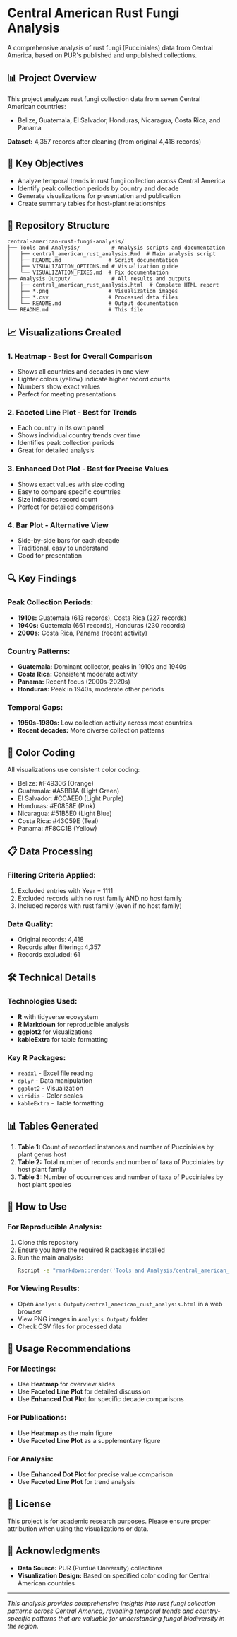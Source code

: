 # Central American Rust Fungi Analysis

A comprehensive analysis of rust fungi (Pucciniales) data from Central America, based on PUR's published and unpublished collections.

## 📊 Project Overview

This project analyzes rust fungi collection data from seven Central American countries:
- Belize, Guatemala, El Salvador, Honduras, Nicaragua, Costa Rica, and Panama

**Dataset:** 4,357 records after cleaning (from original 4,418 records)

## 🎯 Key Objectives

- Analyze temporal trends in rust fungi collection across Central America
- Identify peak collection periods by country and decade
- Generate visualizations for presentation and publication
- Create summary tables for host-plant relationships

## 📁 Repository Structure

```
central-american-rust-fungi-analysis/
├── Tools and Analysis/          # Analysis scripts and documentation
│   ├── central_american_rust_analysis.Rmd  # Main analysis script
│   ├── README.md               # Script documentation
│   ├── VISUALIZATION_OPTIONS.md # Visualization guide
│   └── VISUALIZATION_FIXES.md  # Fix documentation
├── Analysis Output/             # All results and outputs
│   ├── central_american_rust_analysis.html  # Complete HTML report
│   ├── *.png                   # Visualization images
│   ├── *.csv                   # Processed data files
│   └── README.md               # Output documentation
└── README.md                   # This file
```

## 📈 Visualizations Created

### 1. **Heatmap** - Best for Overall Comparison
- Shows all countries and decades in one view
- Lighter colors (yellow) indicate higher record counts
- Numbers show exact values
- Perfect for meeting presentations

### 2. **Faceted Line Plot** - Best for Trends
- Each country in its own panel
- Shows individual country trends over time
- Identifies peak collection periods
- Great for detailed analysis

### 3. **Enhanced Dot Plot** - Best for Precise Values
- Shows exact values with size coding
- Easy to compare specific countries
- Size indicates record count
- Perfect for detailed comparisons

### 4. **Bar Plot** - Alternative View
- Side-by-side bars for each decade
- Traditional, easy to understand
- Good for presentation

## 🔍 Key Findings

### Peak Collection Periods:
- **1910s:** Guatemala (613 records), Costa Rica (227 records)
- **1940s:** Guatemala (661 records), Honduras (230 records)
- **2000s:** Costa Rica, Panama (recent activity)

### Country Patterns:
- **Guatemala:** Dominant collector, peaks in 1910s and 1940s
- **Costa Rica:** Consistent moderate activity
- **Panama:** Recent focus (2000s-2020s)
- **Honduras:** Peak in 1940s, moderate other periods

### Temporal Gaps:
- **1950s-1980s:** Low collection activity across most countries
- **Recent decades:** More diverse collection patterns

## 🎨 Color Coding

All visualizations use consistent color coding:
- Belize: #F49306 (Orange)
- Guatemala: #A5BB1A (Light Green)
- El Salvador: #CCAEE0 (Light Purple)
- Honduras: #E0858E (Pink)
- Nicaragua: #51B5E0 (Light Blue)
- Costa Rica: #43C59E (Teal)
- Panama: #F8CC1B (Yellow)

## 📋 Data Processing

### Filtering Criteria Applied:
1. Excluded entries with Year = 1111
2. Excluded records with no rust family AND no host family
3. Included records with rust family (even if no host family)

### Data Quality:
- Original records: 4,418
- Records after filtering: 4,357
- Records excluded: 61

## 🛠️ Technical Details

### Technologies Used:
- **R** with tidyverse ecosystem
- **R Markdown** for reproducible analysis
- **ggplot2** for visualizations
- **kableExtra** for table formatting

### Key R Packages:
- `readxl` - Excel file reading
- `dplyr` - Data manipulation
- `ggplot2` - Visualization
- `viridis` - Color scales
- `kableExtra` - Table formatting

## 📊 Tables Generated

1. **Table 1:** Count of recorded instances and number of Pucciniales by plant genus host
2. **Table 2:** Total number of records and number of taxa of Pucciniales by host plant family
3. **Table 3:** Number of occurrences and number of taxa of Pucciniales by host plant species

## 🚀 How to Use

### For Reproducible Analysis:
1. Clone this repository
2. Ensure you have the required R packages installed
3. Run the main analysis:
   ```bash
   Rscript -e "rmarkdown::render('Tools and Analysis/central_american_rust_analysis.Rmd', output_dir = 'Analysis Output')"
   ```

### For Viewing Results:
- Open `Analysis Output/central_american_rust_analysis.html` in a web browser
- View PNG images in `Analysis Output/` folder
- Check CSV files for processed data

## 📝 Usage Recommendations

### For Meetings:
- Use **Heatmap** for overview slides
- Use **Faceted Line Plot** for detailed discussion
- Use **Enhanced Dot Plot** for specific decade comparisons

### For Publications:
- Use **Heatmap** as the main figure
- Use **Faceted Line Plot** as a supplementary figure

### For Analysis:
- Use **Enhanced Dot Plot** for precise value comparison
- Use **Faceted Line Plot** for trend analysis

## 📄 License

This project is for academic research purposes. Please ensure proper attribution when using the visualizations or data.

## 🤝 Acknowledgments

- **Data Source:** PUR (Purdue University) collections
- **Visualization Design:** Based on specified color coding for Central American countries

---

*This analysis provides comprehensive insights into rust fungi collection patterns across Central America, revealing temporal trends and country-specific patterns that are valuable for understanding fungal biodiversity in the region.* 

